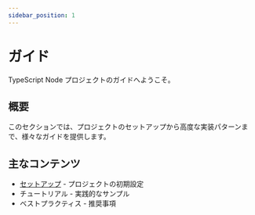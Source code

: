 ```yaml
---
sidebar_position: 1
---
```


# ガイド

TypeScript Node プロジェクトのガイドへようこそ。

## 概要

このセクションでは、プロジェクトのセットアップから高度な実装パターンまで、様々なガイドを提供します。

## 主なコンテンツ

- [セットアップ](./setup) - プロジェクトの初期設定
- チュートリアル - 実践的なサンプル
- ベストプラクティス - 推奨事項